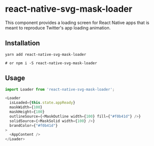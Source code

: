 # react-native-svg-mask-loader

This component provides a loading screen for React Native apps that is meant to reproduce Twitter's app loading animation.

## Installation

```
yarn add react-native-svg-mask-loader

# or npm i -S react-native-svg-mask-loader
```

## Usage

```javascript
import Loader from 'react-native-svg-mask-loader';

<Loader
  isLoaded={this.state.appReady}
  maskWidth={100}
  maskHeight={100}
  outlineSource={<MaskOutline width={100} fill={"#f0b41d"} />}
  solidSource={<MaskSolid width={100} />}
  brandColor={"#f0b41d"}
>
  <AppContent />
</Loader>
```
